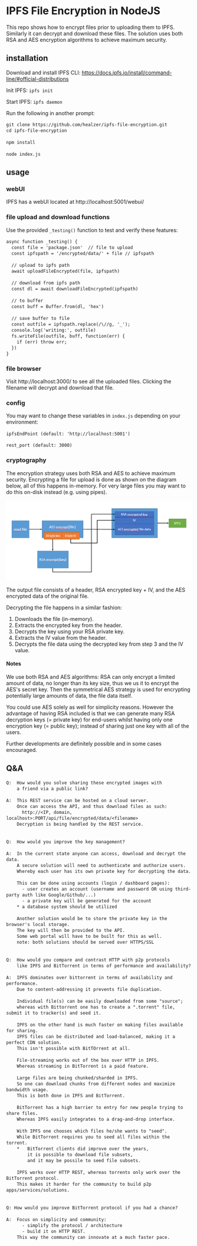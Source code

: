 # IPFS File Encryption in NodeJS

This repo shows how to encrypt files prior to uploading them to IPFS. Similarly it can decrypt and download these files. The solution uses both RSA and AES encryption algorithms to achieve maximum security.

## installation
Download and install IPFS CLI: https://docs.ipfs.io/install/command-line/#official-distributions

Init IPFS: `ipfs init`

Start IPFS: `ipfs daemon`

Run the following in another prompt:
```
git clone https://github.com/healzer/ipfs-file-encryption.git
cd ipfs-file-encryption

npm install

node index.js
```
## usage

### webUI
IPFS has a webUI located at http://localhost:5001/webui/

### file upload and download functions
Use the provided `_testing()` function to test and verify these features:

```JS
async function _testing() {
  const file = 'package.json'  // file to upload
  const ipfspath = '/encrypted/data/' + file // ipfspath
  
  // upload to ipfs path
  await uploadFileEncrypted(file, ipfspath)
  
  // download from ipfs path
  const dl = await downloadFileEncrypted(ipfspath)
  
  // to buffer
  const buff = Buffer.from(dl, 'hex')

  // save buffer to file
  const outfile = ipfspath.replace(/\//g, '_');
  console.log('writing:', outfile)
  fs.writeFile(outfile, buff, function(err) {
    if (err) throw err;
  })
}
```
### file browser
Visit http://localhost:3000/ to see all the uploaded files. Clicking the filename will decrypt and download that file.

### config
You may want to change these variables in `index.js` depending on your environment:

`ipfsEndPoint (default: 'http://localhost:5001')`

`rest_port (default: 3000)`

### cryptography

The encryption strategy uses both RSA and AES to achieve maximum security.
Encrypting a file for upload is done as shown on the diagram below, all of this happens in-memory.
For very large files you may want to do this on-disk instead (e.g. using pipes).

![file forward encryption](/assets/imgs/ipfs_encrypt.png?raw=true)

The output file consists of a header, RSA encrypted key + IV, and the AES encrypted data of the original file.

Decrypting the file happens in a similar fashion:
1. Downloads the file (in-memory).
2. Extracts the encrypted key from the header.
3. Decrypts the key using your RSA private key.
4. Extracts the IV value from the header.
5. Decrypts the file data using the decrypted key from step 3 and the IV value.

#### Notes
We use both RSA and AES algorithms: RSA can only encrypt a limited amount of data, no longer than its key size, thus we us it to encrypt the AES's secret key. Then the symmetrical AES strategy is used for encrypting potentially large amounts of data, the file data itself.

You could use AES solely as well for simplicity reasons. However the advantage of having RSA included is that we can generate many RSA decryption keys (= private key) for end-users whilst having only one encryption key (= public key); instead of sharing just one key with all of the users.

Further developments are definitely possible and in some cases encouraged.

## Q&A
```
Q:  How would you solve sharing these encrypted images with
    a friend via a public link?
    
A:  This REST service can be hosted on a cloud server.
    Once can access the API, and thus download files as such:
      http://<IP, domain, localhost>:PORT/api/file/encrypted/data/<filename>
    Decryption is being handled by the REST service.
  
  
Q:  How would you improve the key management?

A:  In the current state anyone can access, download and decrypt the data.
    A secure solution will need to authenticate and authorize users.
    Whereby each user has its own private key for decrypting the data.
    
    This can be done using accounts (login / dashboard pages):
      - user creates an account (username and password OR using third-party auth like Google/Github/...)
      - a private key will be generated for the account
    * a database system should be utilized
    
    Another solution would be to store the private key in the browser's local storage.
    The key will then be provided to the API.
    Some web portal will have to be built for this as well.
    note: both solutions should be served over HTTPS/SSL
    
    
Q:  How would you compare and contrast HTTP with p2p protocols
    like IPFS and BitTorrent in terms of performance and availability?
    
A:  IPFS dominates over bittorrent in terms of availability and performance.
    Due to content-addressing it prevents file duplication.
    
    Individual file(s) can be easily downloaded from some "source";
    whereas with Bittorrent one has to create a ".torrent" file, submit it to tracker(s) and seed it.
    
    IPFS on the other hand is much faster on making files available for sharing.
    IPFS files can be distributed and load-balanced, making it a perfect CDN solution.
    This isn't possible with BitTOrrent at all.
    
    File-streaming works out of the box over HTTP in IPFS.
    Whereas streaming in BitTorrent is a paid feature.
    
    Large files are being chunked/sharded in IPFS.
    So one can download chunks from different nodes and maximize bandwidth usage.
    This is both done in IPFS and BitTorrent.
    
    BitTorrent has a high barrier to entry for new people trying to share files.
    Whereas IPFS easily integrates to a drag-and-drop interface.
    
    With IPFS one chooses which files he/she wants to "seed".
    While BitTorrent requires you to seed all files within the torrent.
    *   BitTorrent clients did improve over the years,
        it is possible to download file subsets,
        and it may be possile to seed file subsets.
        
    IPFS works over HTTP REST, whereas torrents only work over the BitTorrent protocol.
    This makes it harder for the community to build p2p apps/services/solutions.
    
    
Q: How would you improve BitTorrent protocol if you had a chance?

A:  Focus on simplicity and community:
      - simplify the protocol / architecture
      - build it on HTTP REST.
    This way the community can innovate at a much faster pace.
    
    
```
